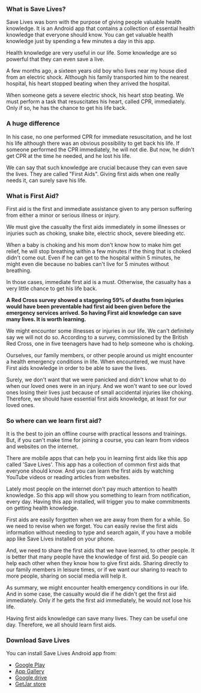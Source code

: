 ### What is Save Lives?
Save Lives was born with the purpose of giving people valuable health knowledge. It is an Android app that contains a collection of essential health knowledge that everyone should know. You can get valuable health knowledge just by spending a few minutes a day in this app.

Health knowledge are very useful in our life. Some knowledge are so powerful that they can even save a live.

A few months ago, a sixteen years old boy who lives near my house died from an electric shock. Although his family transported him to the nearest hospital, his heart stopped beating when they arrived the hospital.

When someone gets a severe electric shock, his heart stop beating. We must perform a task that resuscitates his heart, called CPR, immediately. Only if so, he has the chance to get his life back.

### A huge difference
In his case, no one performed CPR for immediate resuscitation, and he lost his life although there was an obvious possibility to get back his life. If someone performed the CPR immediately, he will not die. But now, he didn't get CPR at the time he needed, and he lost his life.

We can say that such knowledge are crucial because they can even save the lives. They are called "First Aids". Giving first aids when one really needs it, can surely save his life.

### What is First Aid?
First aid is the first and immediate assistance given to any person suffering from either a minor or serious illness or injury.

We must give the casualty the first aids immediately in some illnesses or injuries such as choking, snake bite, electric shock, severe bleeding etc.

When a baby is choking and his mom don't know how to make him get relief, he will stop breathing within a few minutes if the thing that is choked didn't come out. Even if he can get to the hospital within 5 minutes, he might even die because no babies can't live for 5 minutes without breathing.

In those cases, immediate first aid is a must. Otherwise, the casualty has a very little chance to get his life back.

**A Red Cross survey showed a staggering 59% of deaths from injuries would have been preventable had first aid been given before the emergency services arrived. So having First aid knowledge can save many lives. It is worth learning.**

We might encounter some illnesses or injuries in our life. We can't definitely say we will not do so. According to a survey, commissioned by the British Red Cross, one in five teenagers have had to help someone who is choking.

Ourselves, our family members, or other people around us might encounter a health emergency conditions in life. When encountered, we must have First aids knowledge in order to be able to save the lives.

Surely, we don't want that we were panicked and didn't know what to do when our loved ones were in an injury. And we won't want to see our loved ones losing their lives just because of small accidental injuries like choking. Therefore, we should have essential first aids knowledge, at least for our loved ones.

### So where can we learn first aid?

It is the best to join an offline course with practical lessons and trainings. But, if you can't make time for joining a course, you can learn from videos and websites on the internet.

There are mobile apps that can help you in learning first aids like this app called 'Save Lives'. This app has a collection of common first aids that everyone should know. And you can learn the first aids by watching YouTube videos or reading articles from websites.

Lately most people on the internet don't pay much attention to health knowledge. So this app will show you something to learn from notification, every day. Having this app installed, will trigger you to make commitments on getting health knowledge.

First aids are easily forgotten when we are away from them for a while. So we need to revise when we forget. You can easily revise the first aids information without needing to type and search again, if you have a mobile app like Save Lives installed on your phone.

And, we need to share the first aids that we have learned, to other people. It is better that many people have the knowledge of first aid. So people can help each other when they know how to give first aids. Sharing directly to our family members in leisure times, or if we want our sharing to reach to more people, sharing on social media will help it.

As summary, we might encounter health emergency conditions in our life. And in some case, the casualty would die if he didn't get the first aid immediately. Only if he gets the first aid immediately, he would not lose his life.

Having first aids knowledge can save many lives. They can be useful one day. Therefore, we all should learn first aids.

### Download Save Lives
You can install Save Lives Android app from:
- [Google Play](https://play.google.com/store/apps/details?id=com.heinsek.save_lives)
- [App Gallery](https://appgallery.cloud.huawei.com/ag/n/app/C103490047?locale=en_US&source=appshare&subsource=C103490047)
- [Google drive](https://drive.google.com/file/d/1CEsGtz5eyziQgXHIWHH9SmvhmG4DM-29/view?usp=sharing)
- [GetJar store](https://www.getjar.com/categories/health-apps/more/Save-Lives-983791)